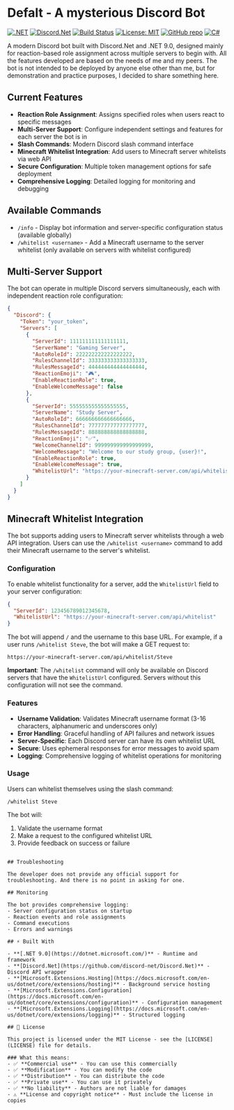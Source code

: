 # Defalt - A mysterious Discord Bot

[![.NET](https://img.shields.io/badge/.NET-9.0-blue)](https://dotnet.microsoft.com/)
[![Discord.Net](https://img.shields.io/badge/Discord.Net-3.18.0-7289da)](https://github.com/discord-net/Discord.Net)
[![Build Status](https://github.com/Donttu/defalt/workflows/Build%20and%20Test/badge.svg)](https://github.com/Donttu/defalt/actions)
[![License: MIT](https://img.shields.io/badge/License-MIT-yellow.svg)](https://opensource.org/licenses/MIT)
[![GitHub repo](https://img.shields.io/badge/GitHub-defalt-181717?logo=github)](https://github.com/Donttu/defalt)
[![C#](https://img.shields.io/badge/C%23-12.0-239120?logo=c-sharp)](https://docs.microsoft.com/en-us/dotnet/csharp/)

A modern Discord bot built with Discord.Net and .NET 9.0, designed mainly for reaction-based role assignment across multiple servers to begin with.
All the features developed are based on the needs of me and my peers. The bot is not intended to be deployed by anyone else other than me, 
but for demonstration and practice purposes, I decided to share something here.

## Current Features

- **Reaction Role Assignment**: Assigns specified roles when users react to specific messages
- **Multi-Server Support**: Configure independent settings and features for each server the bot is in
- **Slash Commands**: Modern Discord slash command interface
- **Minecraft Whitelist Integration**: Add users to Minecraft server whitelists via web API
- **Secure Configuration**: Multiple token management options for safe deployment
- **Comprehensive Logging**: Detailed logging for monitoring and debugging

## Available Commands

- `/info` - Display bot information and server-specific configuration status (available globally)
- `/whitelist <username>` - Add a Minecraft username to the server whitelist (only available on servers with whitelist configured)

## Multi-Server Support

The bot can operate in multiple Discord servers simultaneously, each with independent reaction role configuration:

```json
{
  "Discord": {
    "Token": "your_token",
    "Servers": [
      {
        "ServerId": 111111111111111111,
        "ServerName": "Gaming Server",
        "AutoRoleId": 222222222222222222,
        "RulesChannelId": 333333333333333333,
        "RulesMessageId": 444444444444444444,
        "ReactionEmoji": "🎮",
        "EnableReactionRole": true,
        "EnableWelcomeMessage": false
      },
      {
        "ServerId": 555555555555555555,
        "ServerName": "Study Server",
        "AutoRoleId": 666666666666666666,
        "RulesChannelId": 777777777777777777,
        "RulesMessageId": 888888888888888888,
        "ReactionEmoji": "✅",
        "WelcomeChannelId": 999999999999999999,
        "WelcomeMessage": "Welcome to our study group, {user}!",
        "EnableReactionRole": true,
        "EnableWelcomeMessage": true,
        "WhitelistUrl": "https://your-minecraft-server.com/api/whitelist"
      }
    ]
  }
}
```

## Minecraft Whitelist Integration

The bot supports adding users to Minecraft server whitelists through a web API integration. Users can use the `/whitelist <username>` command to add their Minecraft username to the server's whitelist.

### Configuration

To enable whitelist functionality for a server, add the `WhitelistUrl` field to your server configuration:

```json
{
  "ServerId": 123456789012345678,
  "WhitelistUrl": "https://your-minecraft-server.com/api/whitelist"
}
```

The bot will append `/` and the username to this base URL. For example, if a user runs `/whitelist Steve`, the bot will make a GET request to:
```
https://your-minecraft-server.com/api/whitelist/Steve
```

**Important**: The `/whitelist` command will only be available on Discord servers that have the `WhitelistUrl` configured. Servers without this configuration will not see the command.

### Features

- **Username Validation**: Validates Minecraft username format (3-16 characters, alphanumeric and underscores only)
- **Error Handling**: Graceful handling of API failures and network issues
- **Server-Specific**: Each Discord server can have its own whitelist URL
- **Secure**: Uses ephemeral responses for error messages to avoid spam
- **Logging**: Comprehensive logging of whitelist operations for monitoring

### Usage

Users can whitelist themselves using the slash command:
```
/whitelist Steve
```

The bot will:
1. Validate the username format
2. Make a request to the configured whitelist URL
3. Provide feedback on success or failure
```

## Troubleshooting

The developer does not provide any official support for troubleshooting. And there is no point in asking for one.

## Monitoring

The bot provides comprehensive logging:
- Server configuration status on startup
- Reaction events and role assignments
- Command executions
- Errors and warnings

## ⚡ Built With

- **[.NET 9.0](https://dotnet.microsoft.com/)** - Runtime and framework
- **[Discord.Net](https://github.com/discord-net/Discord.Net)** - Discord API wrapper
- **[Microsoft.Extensions.Hosting](https://docs.microsoft.com/en-us/dotnet/core/extensions/hosting)** - Background service hosting
- **[Microsoft.Extensions.Configuration](https://docs.microsoft.com/en-us/dotnet/core/extensions/configuration)** - Configuration management
- **[Microsoft.Extensions.Logging](https://docs.microsoft.com/en-us/dotnet/core/extensions/logging)** - Structured logging

## 📄 License

This project is licensed under the MIT License - see the [LICENSE](LICENSE) file for details.

### What this means:
- ✅ **Commercial use** - You can use this commercially
- ✅ **Modification** - You can modify the code
- ✅ **Distribution** - You can distribute the code
- ✅ **Private use** - You can use it privately
- ✅ **No liability** - Authors are not liable for damages
- ⚠️ **License and copyright notice** - Must include the license in copies
